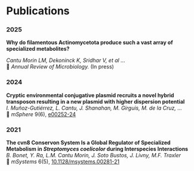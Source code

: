 # Publications

### 2025
**Why do filamentous Actinomycetota produce such a vast array of specialized metabolites?**

*Cantu Morin LM, Dekoninck K, Sridhar V, et al ...*  
📄 *Annual Review of Microbiology.* (In press)

### 2024
**Cryptic environmental conjugative plasmid recruits a novel hybrid transposon resulting in a new plasmid with higher dispersion potential**  
*I. Muñoz-Gutiérrez, L. Cantu, J. Shanahan, M. Girguis, M. de la Cruz, ...*  
📄 *mSphere* 9(6), [e00252-24](https://doi.org/10.1128/msphere.00252-24)

### 2021
**The cvn8 Conservon System Is a Global Regulator of Specialized Metabolism in *Streptomyces coelicolor* during Interspecies Interactions**  
*B. Bonet, Y. Ra, L.M. Cantu Morin, J. Soto Bustos, J. Livny, M.F. Traxler*  
📄 *mSystems* 6(5), [10.1128/msystems.00281-21](https://doi.org/10.1128/msystems.00281-21)

<!--more-->

